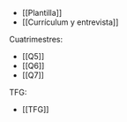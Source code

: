 + [[Plantilla]]
+ [[Currículum y entrevista]]

Cuatrimestres:
+ [[Q5]]
+ [[Q6]]
+ [[Q7]]

TFG:
+ [[TFG]]

